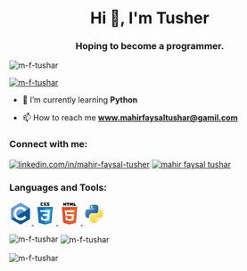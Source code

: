 <h1 align="center">Hi 👋, I'm Tusher</h1>
<h3 align="center">Hoping to become a programmer.</h3>

<p align="left"> <img src="https://komarev.com/ghpvc/?username=m-f-tushar&label=Profile%20views&color=0e75b6&style=flat" alt="m-f-tushar" /> </p>

<p align="left"> <a href="https://github.com/ryo-ma/github-profile-trophy"><img src="https://github-profile-trophy.vercel.app/?username=m-f-tushar" alt="m-f-tushar" /></a> </p>

- 🌱 I’m currently learning **Python**

- 📫 How to reach me **www.mahirfaysaltushar@gamil.com**

<h3 align="left">Connect with me:</h3>
<p align="left">
<a href="https://linkedin.com/in/linkedin.com/in/mahir-faysal-tusher" target="blank"><img align="center" src="https://raw.githubusercontent.com/rahuldkjain/github-profile-readme-generator/master/src/images/icons/Social/linked-in-alt.svg" alt="linkedin.com/in/mahir-faysal-tusher" height="30" width="40" /></a>
<a href="https://stackoverflow.com/users/mahir faysal tushar" target="blank"><img align="center" src="https://raw.githubusercontent.com/rahuldkjain/github-profile-readme-generator/master/src/images/icons/Social/stack-overflow.svg" alt="mahir faysal tushar" height="30" width="40" /></a>
</p>

<h3 align="left">Languages and Tools:</h3>
<p align="left"> <a href="https://www.cprogramming.com/" target="_blank" rel="noreferrer"> <img src="https://raw.githubusercontent.com/devicons/devicon/master/icons/c/c-original.svg" alt="c" width="40" height="40"/> </a> <a href="https://www.w3schools.com/css/" target="_blank" rel="noreferrer"> <img src="https://raw.githubusercontent.com/devicons/devicon/master/icons/css3/css3-original-wordmark.svg" alt="css3" width="40" height="40"/> </a> <a href="https://www.w3.org/html/" target="_blank" rel="noreferrer"> <img src="https://raw.githubusercontent.com/devicons/devicon/master/icons/html5/html5-original-wordmark.svg" alt="html5" width="40" height="40"/> </a> <a href="https://www.python.org" target="_blank" rel="noreferrer"> <img src="https://raw.githubusercontent.com/devicons/devicon/master/icons/python/python-original.svg" alt="python" width="40" height="40"/> </a> </p>

<p><img align="left" src="https://github-readme-stats.vercel.app/api/top-langs?username=m-f-tushar&show_icons=true&locale=en&layout=compact" alt="m-f-tushar" /></p>

<p>&nbsp;<img align="center" src="https://github-readme-stats.vercel.app/api?username=m-f-tushar&show_icons=true&locale=en" alt="m-f-tushar" /></p>

<p><img align="center" src="https://github-readme-streak-stats.herokuapp.com/?user=m-f-tushar&" alt="m-f-tushar" /></p>

